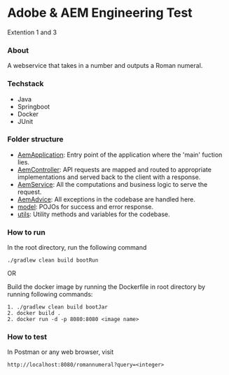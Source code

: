 # Adobe & AEM Engineering Test
Extention 1 and 3

### About
A webservice that takes in a number and outputs a Roman numeral.
### Techstack
   - Java
   - Springboot
   - Docker
   - JUnit

### Folder structure
- [AemApplication](src/main/java/AemApplication): Entry point of the application where the 'main' fuction lies.
- [AemController](src/main/java/controller/AemController): API requests are mapped and routed to appropriate implementations and served back to the client with a response.
- [AemService](src/main/java/business/AemService): All the computations and business logic to serve the request.
- [AemAdvice](src/main/java/handler/AemAdvice): All exceptions in the codebase are handled here.
- [model](src/main/java/model): POJOs for success and error response.
- [utils](src/main/java/utils): Utility methods and variables for the codebase.


### How to run

In the root directory, run the following command

    ./gradlew clean build bootRun

OR

Build the docker image by running the Dockerfile in root directory by running following commands: 

    1. ./gradlew clean build bootJar
    2. docker build .
    2. docker run -d -p 8080:8080 <image name>


### How to test
In Postman or any web browser, visit
    
    http://localhost:8080/romannumeral?query=<integer>
